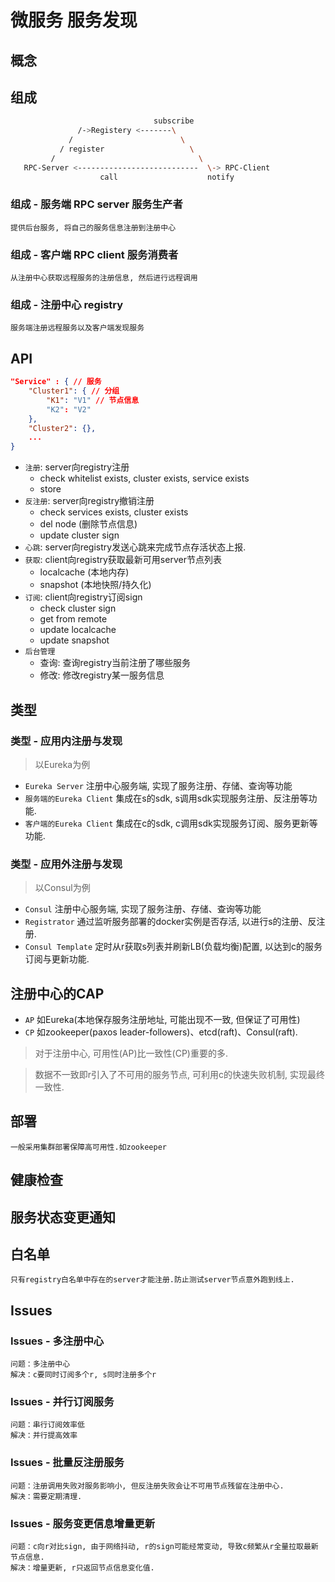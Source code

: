 # 微服务 服务发现

## 概念

## 组成

```bash
                                subscribe 
               /->Registery <-------\
             /                        \ 
           / register                   \ 
         /                                \
   RPC-Server <---------------------------  \-> RPC-Client
                    call                    notify
```

### 组成 - 服务端 RPC server 服务生产者

    提供后台服务, 将自己的服务信息注册到注册中心

### 组成 - 客户端 RPC client 服务消费者

    从注册中心获取远程服务的注册信息, 然后进行远程调用

### 组成 - 注册中心 registry

    服务端注册远程服务以及客户端发现服务

## API

```json
"Service" : { // 服务
    "Cluster1": { // 分组
        "K1": "V1" // 节点信息
        "K2": "V2"
    },
    "Cluster2": {},
    ...
}
```

- `注册`: server向registry注册
  - check whitelist exists, cluster exists, service exists
  - store
- `反注册`: server向registry撤销注册
  - check services exists, cluster exists
  - del node (删除节点信息)
  - update cluster sign
- `心跳`: server向registry发送心跳来完成节点存活状态上报.
- `获取`: client向registry获取最新可用server节点列表
  - localcache (本地内存)
  - snapshot (本地快照/持久化)
- `订阅`: client向registry订阅sign
  - check cluster sign
  - get from remote
  - update localcache
  - update snapshot
- `后台管理`
  - 查询: 查询registry当前注册了哪些服务
  - 修改: 修改registry某一服务信息

## 类型

### 类型 - 应用内注册与发现

> 以Eureka为例

- `Eureka Server` 注册中心服务端, 实现了服务注册、存储、查询等功能
- `服务端的Eureka Client` 集成在s的sdk, s调用sdk实现服务注册、反注册等功能.
- `客户端的Eureka Client` 集成在c的sdk, c调用sdk实现服务订阅、服务更新等功能.

### 类型 - 应用外注册与发现

> 以Consul为例

- `Consul` 注册中心服务端, 实现了服务注册、存储、查询等功能
- `Registrator` 通过监听服务部署的docker实例是否存活, 以进行s的注册、反注册.
- `Consul Template` 定时从r获取s列表并刷新LB(负载均衡)配置, 以达到c的服务订阅与更新功能.

## 注册中心的CAP

- `AP` 如Eureka(本地保存服务注册地址, 可能出现不一致, 但保证了可用性)
- `CP` 如zookeeper(paxos leader-followers)、etcd(raft)、Consul(raft).

> 对于注册中心, 可用性(AP)比一致性(CP)重要的多.

> 数据不一致即r引入了不可用的服务节点, 可利用c的快速失败机制, 实现最终一致性.

## 部署

    一般采用集群部署保障高可用性.如zookeeper

## 健康检查

## 服务状态变更通知

## 白名单

    只有registry白名单中存在的server才能注册.防止测试server节点意外跑到线上.

## Issues

### Issues - 多注册中心

    问题：多注册中心  
    解决：c要同时订阅多个r, s同时注册多个r

### Issues - 并行订阅服务

    问题：串行订阅效率低  
    解决：并行提高效率

### Issues - 批量反注册服务

    问题：注册调用失败对服务影响小, 但反注册失败会让不可用节点残留在注册中心.  
    解决：需要定期清理.

### Issues - 服务变更信息增量更新

    问题：c向r对比sign, 由于网络抖动, r的sign可能经常变动, 导致c频繁从r全量拉取最新节点信息.  
    解决：增量更新, r只返回节点信息变化值.

